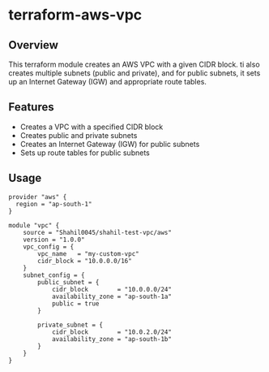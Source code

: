 # terraform-aws-vpc

## Overview

This terraform module creates an AWS VPC with a given CIDR block. ti also creates multiple subnets (public and private), and for public subnets, it sets up an Internet Gateway (IGW) and appropriate route tables.

## Features

- Creates a VPC with a specified CIDR block 
- Creates public and private subnets
- Creates an Internet Gateway (IGW) for public subnets
- Sets up route tables for public subnets

## Usage

```
provider "aws" {
  region = "ap-south-1"
}

module "vpc" {
    source = "Shahil0045/shahil-test-vpc/aws"
    version = "1.0.0"
    vpc_config = {
        vpc_name   = "my-custom-vpc"
        cidr_block = "10.0.0.0/16"
    }
    subnet_config = {
        public_subnet = {
            cidr_block        = "10.0.0.0/24"
            availability_zone = "ap-south-1a" 
            public = true
        }
        
        private_subnet = {
            cidr_block        = "10.0.2.0/24"
            availability_zone = "ap-south-1b"
        }
    }
}

```